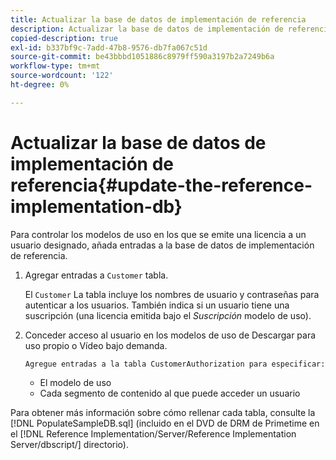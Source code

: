 ```yaml
---
title: Actualizar la base de datos de implementación de referencia
description: Actualizar la base de datos de implementación de referencia
copied-description: true
exl-id: b337bf9c-7add-47b8-9576-db7fa067c51d
source-git-commit: be43bbbd1051886c8979ff590a3197b2a7249b6a
workflow-type: tm+mt
source-wordcount: '122'
ht-degree: 0%

---
```


# Actualizar la base de datos de implementación de referencia{#update-the-reference-implementation-db}

Para controlar los modelos de uso en los que se emite una licencia a un usuario designado, añada entradas a la base de datos de implementación de referencia.

1. Agregar entradas a `Customer` tabla.

   El `Customer` La tabla incluye los nombres de usuario y contraseñas para autenticar a los usuarios. También indica si un usuario tiene una suscripción (una licencia emitida bajo el *Suscripción* modelo de uso).

1. Conceder acceso al usuario en los modelos de uso de Descargar para uso propio o Vídeo bajo demanda.

       Agregue entradas a la tabla CustomerAuthorization para especificar:
   
   * El modelo de uso
   * Cada segmento de contenido al que puede acceder un usuario

Para obtener más información sobre cómo rellenar cada tabla, consulte la [!DNL PopulateSampleDB.sql] (incluido en el DVD de DRM de Primetime en el [!DNL Reference Implementation/Server/Reference Implementation Server/dbscript/] directorio).
